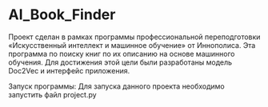 # AI_Book_Finder

Проект сделан в рамках программы профессиональной переподготовки «Искусственный интеллект и машинное обучение» от Иннополиса.
Эта программа по поиску книг по их описанию на основе машинного обучения. Для достижения этой цели были разработаны модель Doc2Vec и интерфейс приложения.

Запуск программы:
Для запуска данного проекта необходимо запустить файл project.py
